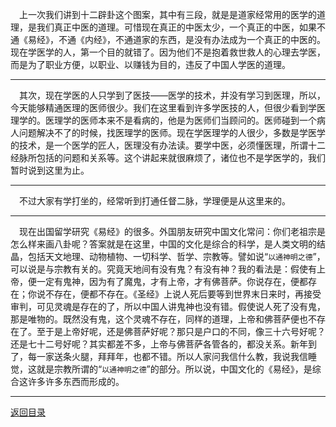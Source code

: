 &emsp;上一次我们讲到十二辟卦这个图案，其中有三段，就是是道家经常用的医学的道理，是我们真正中医的道理。可惜现在真正的中医太少，一个真正的中医，如果不通《易经》，不通《内经》，不通道家的东西，是没有办法成为一个真正的中医的。现在学医学的人，第一个目的就错了。因为他们不是抱着救世救人的心理去学医，而是为了职业方便，以职业、以赚钱为目的，违反了中国人学医的道理。
___
&emsp;其次，现在学医的人只学到了医技——医学的技术，并没有学习到医理，所以，今天能够精通医理的医师很少。我们在这里看到许多学医技的人，但很少看到学医理学的。医理学的医师本来不是看病的，他是为医师们当顾问的。医师碰到一个病人问题解决不了的时候，找医理学的医师。现在学医理学的人很少，多数是学医学的技术，是一个医学的匠人，医理没有办法读。要学中医，必须懂医理，所谓十二经脉所包括的问题和关系等。这个讲起来就很麻烦了，诸位也不是学医学的，我们暂时说到这里为止。
___
&emsp;不过大家有学打坐的，经常听到打通任督二脉，学理便是从这里来的。
___
&emsp;现在出国留学研究《易经》的很多。外国朋友研究中国文化常问：你们老祖宗是怎么样来画八卦呢？答案就是在这里，中国的文化是综合的科学，是人类文明的结晶，包括天文地理、动物植物、一切科学、哲学、宗教等。譬如说“``以通神明之德``”，可以说是与宗教有关的。究竟天地间有没有鬼？有没有神？我的看法是：假使有上帝，便一定有鬼神，因为有了魔鬼，才有上帝，才有佛菩萨。你说存在，便都存在；你说不存在，便都不存在。《圣经》上说人死后要等到世界末日来时，再接受审判，可见灵魂是存在的了，所以中国人讲鬼神也没有错。假使说人死了没有鬼，那是唯物的。既然没有鬼，这个灵魂不存在，同样的道理，上帝和佛菩萨便也不存在了。至于是上帝好呢，还是佛菩萨好呢？那只是户口的不同，像三十六号好呢？还是七十二号好呢？其实都差不多，上帝与佛菩萨各管各的，都没关系。新年到了，每一家送条火腿，拜拜年，也都不错。所以人家问我信什么教，我说我信睡觉，这就是宗教所谓的“``以通神明之德``”的部分。所以说，中国文化的《易经》，是综合这许多许多东西而形成的。
___
[返回目录](../../../master/README.md#目录)